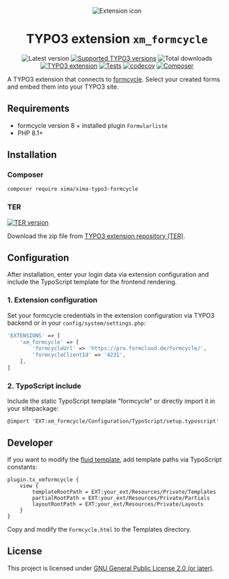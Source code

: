 <div align="center">

![Extension icon](Resources/Public/Icons/Extension.svg)

# TYPO3 extension `xm_formcycle`

![Latest version](https://typo3-badges.dev/badge/xm_formcycle/version/shields.svg)
[![Supported TYPO3 versions](https://typo3-badges.dev/badge/xm_formcycle/typo3/shields.svg)](https://extensions.typo3.org/extension/ximaxm_formcycle)
![Total downloads](https://typo3-badges.dev/badge/xm_formcycle/downloads/shields.svg)
[![TYPO3 extension](https://typo3-badges.dev/badge/xm_formcycle/extension/shields.svg)](https://extensions.typo3.org/extension/xm_formcycle)
[![Tests](https://github.com/xima-media/xm_formcycle/actions/workflows/tests.yml/badge.svg)](https://github.com/xima-media/xm_formcycle/actions/workflows/tests.yml)
[![codecov](https://codecov.io/gh/xima-media/xm_formcycle/graph/badge.svg?token=VUMQ5EUG02)](https://codecov.io/gh/xima-media/xm_formcycle)
[![Composer](https://typo3-badges.dev/badge/xm_formcycle/composer/shields.svg)](https://packagist.org/packages/xima/xima-typo3-formcycle)

</div>

A TYPO3 extension that connects to [formcycle](https://www.formcycle.eu/). Select your created forms and embed
them into your TYPO3 site.

## Requirements

* formcycle version 8 + installed plugin `Formularliste`
* PHP 8.1+

## Installation

### Composer

```bash
composer require xima/xima-typo3-formcycle
```

### TER

[![TER version](https://typo3-badges.dev/badge/xm_formcycle/version/shields.svg)](https://extensions.typo3.org/extension/xm_formcycle)

Download the zip file from
[TYPO3 extension repository (TER)](https://extensions.typo3.org/extension/xm_formcycle).

## Configuration

After installation, enter your login data via extension configuration and include the TypoScript template for the
frontend rendering.

### 1. Extension configuration

Set your formcycle credentials in the extension configuration via TYPO3 backend or in your `config/system/settings.php`:

```php
'EXTENSIONS' => [
    'xm_formcycle' => [
        'formcycleUrl' => 'https://pro.formcloud.de/formcycle/',
        'formcycleClientId' => '4231',
    ],
]
```

### 2. TypoScript include

Include the static TypoScript template "formcycle" or directly import it in your sitepackage:

```typo3_typoscript
@import 'EXT:xm_formcycle/Configuration/TypoScript/setup.typoscript'
```

## Developer

If you want to modify the [fluid template](Resources/Private/Templates/Formcycle.html), add template paths via
TypoScript constants:

```typo3_typoscript
plugin.tx_xmformcycle {
    view {
        templateRootPath = EXT:your_ext/Resources/Private/Templates
        partialRootPath = EXT:your_ext/Resources/Private/Partials
        layoutRootPath = EXT:your_ext/Resources/Private/Layouts
    }
}
```

Copy and modify the `Formcycle.html` to the Templates directory.

## License

This project is licensed under [GNU General Public License 2.0 (or later)](LICENSE.md).
